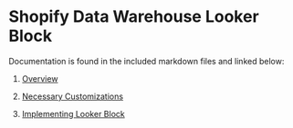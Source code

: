 # Shopify Data Warehouse Looker Block
Documentation is found in the included markdown files and linked below:

1. [Overview](overview.md)

1. [Necessary Customizations](customizations.md)

1. [Implementing Looker Block](implementing-looker-block.md)
